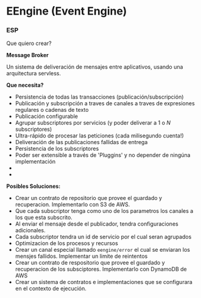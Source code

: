 # EEngine (Event Engine) #

### ESP

Que quiero crear?

**Message Broker**

Un sistema de deliveración de mensajes entre aplicativos, usando una arquitectura servless.

**Que necesita?**

- Persistencia de todas las transacciones (publicación/subscripción)
- Publicación y subscripción a traves de canales a traves de expresiones regulares o cadenas de texto
- Publicación configurable
- Agrupar subscriptores por servicios (y poder deliverar a 1 o _N_ subscriptores)
- Ultra-rápido de procesar las peticiones (cada milisegundo cuenta!) 
- Deliveración de las publicaciones fallidas de entrega
- Persistencia de los subscriptores
- Poder ser extensible a través de 'Pluggins' y no depender de ningúna implementación
- 
- 

**Posibles Soluciones:**

- Crear un contrato de repositorio que provee el guardado y recuperacion. Implementarlo con S3 de AWS.
- Que cada subscriptor tenga como uno de los parametros los canales a los que esta subscrito.
- Al enviar el mensaje desde el publicador, tendra configuraciones adicionales.
- Cada subscriptor tendra un id de servicio por el cual seran agrupados
- Optimizacion de los procesos y recursos
- Crear un canal especial llamado `eengine/error` el cual se enviaran los mensjes fallidos. Implementar un limite de
  reintentos
- Crear un contrato de respositorio que provee el guardado y recuperacion de los subsciptores. Implementarlo con
  DynamoDB de AWS
- Crear un sistema de contratos e implementaciones que se configurara en el contexto de ejecución.
